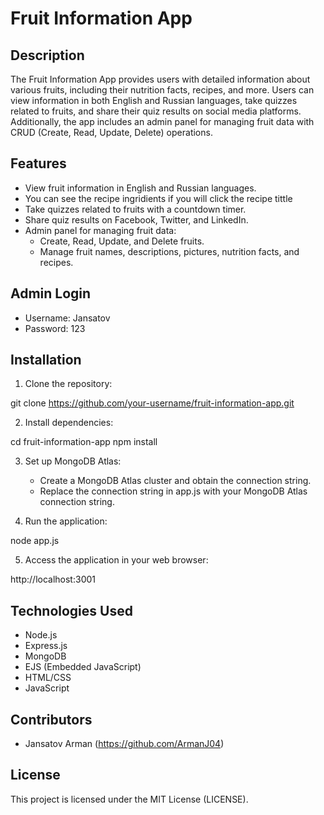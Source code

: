 # Fruit Information App

## Description

The Fruit Information App provides users with detailed information about various fruits, including their nutrition facts, recipes, and more. Users can view information in both English and Russian languages, take quizzes related to fruits, and share their quiz results on social media platforms. Additionally, the app includes an admin panel for managing fruit data with CRUD (Create, Read, Update, Delete) operations.

## Features

- View fruit information in English and Russian languages.
- You can see the recipe ingridients if you will click the recipe tittle
- Take quizzes related to fruits with a countdown timer.
- Share quiz results on Facebook, Twitter, and LinkedIn.
- Admin panel for managing fruit data:
  - Create, Read, Update, and Delete fruits.
  - Manage fruit names, descriptions, pictures, nutrition facts, and recipes.

## Admin Login

- Username: Jansatov
- Password: 123

## Installation

1. Clone the repository:

git clone https://github.com/your-username/fruit-information-app.git

2. Install dependencies:

cd fruit-information-app
npm install

3. Set up MongoDB Atlas:
   - Create a MongoDB Atlas cluster and obtain the connection string.
   - Replace the connection string in app.js with your MongoDB Atlas connection string.

4. Run the application:

node app.js

5. Access the application in your web browser:

http://localhost:3001

## Technologies Used

- Node.js
- Express.js
- MongoDB
- EJS (Embedded JavaScript)
- HTML/CSS
- JavaScript

## Contributors

- Jansatov Arman (https://github.com/ArmanJ04)

## License

This project is licensed under the MIT License (LICENSE).
